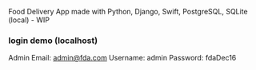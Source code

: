Food Delivery App made with Python, Django, Swift, PostgreSQL, SQLite (local) - WIP

### login demo (localhost)
Admin
  Email: admin@fda.com
  Username: admin
  Password: fdaDec16
